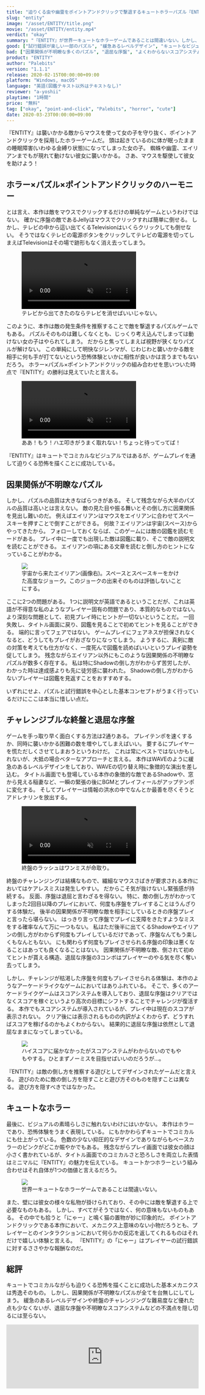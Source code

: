 ```yaml
---
title: "迫りくる虫や幽霊をポイントアンドクリックで撃退するキュートホラーパズル『ENTITY』レビュー"
slug: "entity"
image: "/asset/ENTITY/title.png"
movie: "/asset/ENTITY/entity.mp4"
verdict: "okay"
summary: "『ENTITY』が世界一キュートなホラーゲームであることは間違いない。しかし、因果関係が不明瞭な多くのパズルが初見プレイヤーのホラー体験やチャレンジを阻害する。パズル部分がもう少し整理されていればと思わざるを得ない。"
good: ["試行錯誤が楽しい一部のパズル", "緩急あるレベルデザイン", "キュートなビジュアル"]
bad: ["因果関係が不明瞭な多くのパズル", "退屈な序盤", "よくわからないスコアシステム"]
product: "ENTITY"
author: "Palebits"
version: "1.1.1"
release: 2020-02-15T00:00:00+09:00
platform: "Windows, macOS"
language: "英語(図鑑テキスト以外はテキストなし)"
reviewer: "a-yoshii"
playtime: "1時間"
price: "無料"
tag: ["okay", "point-and-click", "Palebits", "horror", "cute"]
date: 2020-03-23T00:00:00+09:00
---
```


『ENTITY』は襲いかかる敵からマウスを使って女の子を守り抜く、ポイントアンドクリックを採用したホラーゲームだ。
頭は起きているのに体が眠ったままの睡眠障害(いわゆる金縛り状態)になってしまった女の子。
蜘蛛や幽霊、エイリアンまでもが現れて動けない彼女に襲いかかる。
さあ、マウスを駆使して彼女を助けよう！

## ホラー×パズル×ポイントアンドクリックのハーモニー

とは言え、本作は敵をマウスでクリックするだけの単純なゲームというわけではない。
確かに序盤の敵であるJellyはマウスでクリックすれば簡単に倒せる。
しかし、テレビの中から這い出てくるTelevisionはいくらクリックしても倒せない。
そうではなくテレビの電源ボタンをクリックしてテレビの電源を切ってしまえばTelevisionはその場で跡形もなく消え去ってしまう。

<figure>
	<video playsinline autoplay muted loop src="/asset/ENTITY/television.mp4"></video>
	<figcaption>テレビから出てきたのならテレビを消せばいいじゃない。</figcaption>
</figure>

このように、本作は敵の発生条件を推察することで敵を撃退するパズルゲームでもある。
パズルそのものは難しくなくとも、じっくり考え込んでしまっては動けない女の子はやられてしまう。
だからと焦ってしまえば視野が狭くなりパズルが解けない。
この単純にして明快なジレンマが、じわじわと襲いかかる敵を相手に何も手が打てないという恐怖体験といかに相性が良いかは言うまでもないだろう。
ホラー×パズル×ポイントアンドクリックの組み合わせを思いついた時点で『ENTITY』の勝利は見えていたと言える。

<figure>
	<video playsinline autoplay muted loop src="/asset/ENTITY/panic.mp4"></video>
	<figcaption>ああ！もう！ハエ叩きがうまく取れない！ちょっと待ってってば！</figcaption>
</figure>

『ENTITY』はキュートでコミカルなビジュアルではあるが、ゲームプレイを通して迫りくる恐怖を描くことに成功している。

## 因果関係が不明瞭なパズル

しかし、パズルの品質は大きなばらつきがある。
そして残念ながら大半のパズルの品質は高いとは言えない。
敵の見た目や振る舞いとその倒し方に因果関係を見出し難いのだ。
例えばエイリアンはマウスをエイリアンに合わせてスペースキーを押すことで倒すことができる。
何故？エイリアンは宇宙(スペース)からやってきたから。
フォローしておくならば、このゲームには敵の図鑑を読むモードがある。
プレイ中に一度でも出現した敵は図鑑に載り、そこで敵の説明文を読むことができる。
エイリアンの項にある文章を読むと倒し方のヒントになっていることがわかる。

<figure>
	<img src="/asset/ENTITY/book.png">
	<figcaption>宇宙から来たエイリアン(画像右)。スペースとスペースキーをかけた高度なジョーク。このジョークの出来そのものは評価しないことにする。</figcaption>
</figure>

ここに2つの問題がある。
1つに説明文が英語であるということだが、これは英語が不得意な私のようなプレイヤー固有の問題であり、本質的なものではない。
より深刻な問題として、初見プレイ時にヒントが一切ないということだ。
一回失敗し、タイトル画面に戻り、図鑑を見ることで初めてヒントを見ることができる。
端的に言ってフェアではない。
ゲームプレイにフェアネスが担保されなくなると、どうしてもプレイがおざなりになってしまう。
ようするに、真剣に敵の対策を考えても仕方がなく、一度死んで図鑑を読めばいいというプレイ姿勢を促してしまう。
残念ながらエイリアン以外にもこのような因果関係の不明瞭なパズルが数多く存在する。
私は特にShadowの倒し方がわからず苦労したが、わかった時は達成感よりも先に徒労感に襲われた。
Shadowの倒し方がわからないプレイヤーは図鑑を見返すことをおすすめする。

いずれにせよ、パズルと試行錯誤を中心とした基本コンセプトがうまく行っているだけにここは本当に惜しい点だ。

## チャレンジブルな終盤と退屈な序盤

ゲームを手っ取り早く面白くする方法は2通りある。
プレイテンポを速くするか、同時に襲いかかる困難の数を増やしてしまえばいい。
要するにプレイヤーを慌ただしくさせてしまおうというわけだ。
これは常にベストではないかもしれないが、大抵の場合ベターなアプローチと言える。
本作はWAVEのように緩急のあるレベルデザインをしており、WAVEの切り替え時に象徴的な演出を差し込む。
タイトル画面でも登場している本作の象徴的な敵であるShadowや、窓から見える稲妻など、一瞬の緊張の後にBGMとプレイフィールがアップテンポに変化する。
そしてプレイヤーは情報の洪水の中でなんとか最善を尽くそうとアドレナリンを放出する。

<figure>
	<video playsinline autoplay muted loop src="/asset/ENTITY/gameover.mp4"></video>
	<figcaption>終盤のラッシュはワンミスが命取り。</figcaption>
</figure>

終盤のチャレンジングは結構なもので、繊細なマウスさばきが要求される本作においてはケアレスミスは発生しやすい。
だからこそ気が抜けないし緊張感が持続する。
反面、序盤は退屈と言わざるを得ない。
特に、敵の倒し方がわかってしまった2回目以降のプレイにおいて、何度も序盤をプレイすることはうんざりする体験だ。
後半の因果関係が不明瞭な敵を相手にしているときの序盤プレイと言ったら堪らない。
はっきり言って序盤でプレイに支障をきたすようなミスをする確率なんて万に一つもない。
私はただ後半に出てくるShadowやエイリアンの倒し方がわからず何度もプレイしているだけであって、序盤なんてもう楽しくもなんともない。
にも関わらず何度もプレイさせられる序盤の印象は悪くなることはあっても良くなることはない。
因果関係が不明瞭な敵、倒されて初めてヒントが貰える構造、退屈な序盤の3コンボはプレイヤーのやる気を尽く奪い去ってしまう。

しかし、チャレンジが枯渇した序盤を何度もプレイさせられる体験は、本作のようなアーケードライクなゲームにおいてはありふれている。
そこで、多くのアーケードライクゲームはスコアシステムを導入しており、退屈な序盤はクリアではなくスコアを稼ぐというより高次の目標にシフトすることでチャレンジが復活する。
本作でもスコアシステムが導入されているが、プレイ中は現在のスコアが表示されない。
クリア後には表示されるものの内訳がよくわからず、どうすればスコアを稼げるのかもよくわからない。
結果的に退屈な序盤は依然として退屈なままになってしまっている。

<figure>
	<img src="/asset/ENTITY/result.png">
	<figcaption>ハイスコアに届かなかったがスコアシステムがわからないのでもやもやする。ひとまずノーミスを目指せばいいのだろうが…。</figcaption>
</figure>

『ENTITY』は敵の倒し方を推察する遊びとしてデザインされたゲームだと言える。
遊びのために敵の倒し方を隠すことと遊び方そのものを隠すことは異なる。
遊び方を隠すべきではなかった。

## キュートなホラー

最後に、ビジュアルの素晴らしさに触れないわけにはいかない。
本作はホラーであり、恐怖体験をうまく表現している。
にもかかわらずキュートでコミカルにも仕上がっている。
色数の少ない抑圧的なデザインでありながらもベースカラーのピンクがどこか賑やかでもある。
残念ながらプレイ画面では彼女の顔は小さく書かれているが、タイトル画面でのコミカルさと恐ろしさを両立した表情はミニマルに『ENTITY』の魅力を伝えている。
キュートかつホラーという組み合わせはそれ自体が1つの価値と言えるだろう。

<figure>
	<img src="/asset/ENTITY/cute.png">
	<figcaption>世界一キュートなホラーゲームであることは間違いない。</figcaption>
</figure>

また、壁には彼女の様々な私物が掛けられており、その中には敵を撃退する上で必要なものもある。
しかし、すべてがそうではなく、何の意味もないものもある。
その中でも拾うと「にゃー」と鳴く猫の置物が妙に印象的だ。
ポイントアンドクリックである本作において、メカニクス上意味のない小物だろうとも、プレイヤーとのインタラクションにおいて何らかの反応を返してくれるものはそれだけで嬉しい体験と言える。
『ENTITY』の「にゃー」はプレイヤーの試行錯誤に対するささやかな報酬なのだ。

## 総評
キュートでコミカルながらも迫りくる恐怖を描くことに成功した基本メカニクスは秀逸そのもの。
しかし、因果関係が不明瞭なパズルが全てを台無しにしてしまう。
緩急のあるレベルデザインや終盤のチャレンジングな難易度など優れた点も少なくないが、退屈な序盤や不明瞭なスコアシステムなどの不満点を隠し切るには至らない。

<iframe src="https://itch.io/embed/546075" height="167" width="100%" frameborder="0">
	<a href="https://palebits.itch.io/entity">ENTITY by Palebits, Glattax</a>
</iframe>
